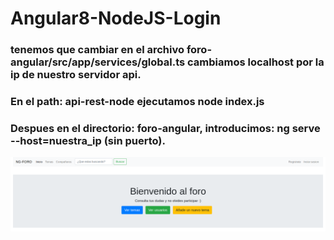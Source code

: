 # Angular8-NodeJS-Login
### tenemos que cambiar en el archivo foro-angular/src/app/services/global.ts  cambiamos localhost por  la ip de nuestro servidor api.
### En el path: api-rest-node  ejecutamos node index.js 
### Despues en el directorio: foro-angular,  introducimos: ng serve --host=nuestra_ip (sin puerto).
![Alt text](ForoAngular.png)
